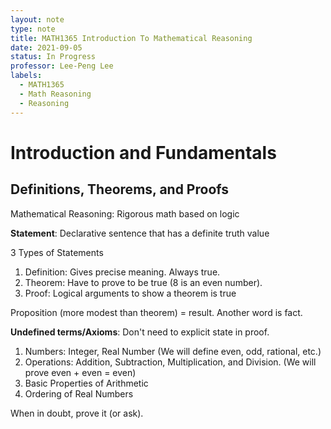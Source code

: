 ```yaml
---
layout: note
type: note
title: MATH1365 Introduction To Mathematical Reasoning
date: 2021-09-05
status: In Progress
professor: Lee-Peng Lee 
labels:
  - MATH1365
  - Math Reasoning
  - Reasoning
---
```


# Introduction and Fundamentals

## Definitions, Theorems, and Proofs
Mathematical Reasoning: Rigorous math based on logic

**Statement**: Declarative sentence that has a definite truth value

3 Types of Statements

1. Definition: Gives precise meaning. Always true.
2. Theorem: Have to prove to be true (8 is an even number).
3. Proof: Logical arguments to show a theorem is true

Proposition (more modest than theorem) = result. Another word is fact.

**Undefined terms/Axioms**: Don't need to explicit state in proof.
1. Numbers: Integer, Real Number (We will define even, odd, rational, etc.)
2. Operations: Addition, Subtraction, Multiplication, and Division. (We will prove even + even = even)
3. Basic Properties of Arithmetic
4. Ordering of Real Numbers

When in doubt, prove it (or ask).
